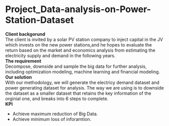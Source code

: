 # Project_Data-analysis-on-Power-Station-Dataset
**Client backgorund**  
The client is invited by a solar PV station company to inject capital in the JV which invests on the new power stations,and he hopes to evaluate the return based on the market and economics analysis from estimating the electricity supply and demand in the following years.  
**The requirement**  
Decompose, downside and sample the big data for further analysis, including optimization modeling, machine learning and financial modeling.  
**Our solution**  
With our methodology, we will generate the electricy demand dataset and power generating dataset for analysis. The way we are using is to downside the dataset as a smaller dataset that retains the key information of the orginial one, and breaks into 6 steps to complete.  
**KPI**  
- Achieve maximum reduction of Big Data. 
- Achieve minimum loss of inforamtion.
